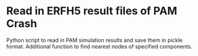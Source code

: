 # Read in ERFH5 result files of PAM Crash

Python script to read in PAM simulation results and save them in pickle format. Additional function to find nearest nodes of specified components. 
